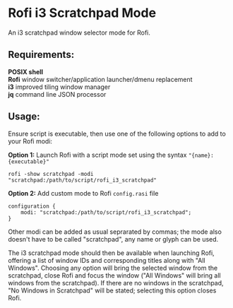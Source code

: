 # Rofi i3 Scratchpad Mode
An i3 scratchpad window selector mode for Rofi.
## Requirements:
**POSIX shell**  
**Rofi** window switcher/application launcher/dmenu replacement  
**i3** improved tiling window manager  
**jq** command line JSON processor  
## Usage:
Ensure script is executable, then use one of the following options to add to your Rofi modi:  

**Option 1:** Launch Rofi with a script mode set using the syntax ```"{name}:{executable}"```  
```
rofi -show scratchpad -modi "scratchpad:/path/to/script/rofi_i3_scratchpad"
```
**Option 2:** Add custom mode to Rofi ```config.rasi``` file  
```
configuration {
	modi: "scratchpad:/path/to/script/rofi_i3_scratchpad";
}
```
Other modi can be added as usual seprarated by commas; the mode also doesn't have to be called "scratchpad", any name or glyph can be used.  

The i3 scratchpad mode should then be available when launching Rofi, offering a list of window IDs and corresponding titles along with "All Windows". Choosing any option will bring the selected window from the scratchpad, close Rofi and focus the window ("All Windows" will bring all windows from the scratchpad). If there are no windows in the scratchpad, "No Windows in Scratchpad" will be stated; selecting this option closes Rofi.
